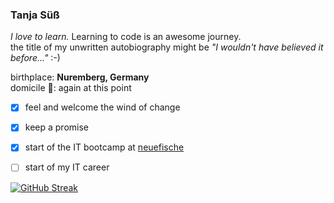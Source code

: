### Tanja Süß 

*I love to learn.* Learning to code is an awesome journey.  
the title of my unwritten autobiography might be  *"I wouldn't have believed it before..."* :-)

birthplace: __Nuremberg, Germany__  
domicile 🏡: again at this point 


- [x] feel and welcome the wind of change
- [x] keep a promise
- [x] start of the IT bootcamp at [neuefische](https://www.neuefische.de)
- [ ] start of my IT career


[![GitHub Streak](https://github-readme-streak-stats.herokuapp.com/?user=ttaannjjaa)](https://git.io/streak-stats)
